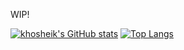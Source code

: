 WIP!

[![khosheik's GitHub stats](https://github-readme-stats.vercel.app/api?username=khosheik&theme=radical&show_icons=true&include_all_commits&count_private)](https://github.com/khosheik/github-readme-stats)
[![Top Langs](https://github-readme-stats.vercel.app/api/top-langs/?username=khosheik&theme=radical&show_icons=true&langs_count=10&layout=compact)](https://github.com/khosheik/github-readme-stats)


